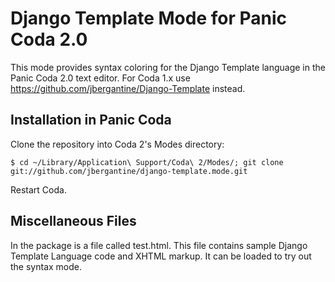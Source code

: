 Django Template Mode for Panic Coda 2.0
=======================================

This mode provides syntax coloring for the Django Template language in the Panic Coda 2.0 text editor. For Coda 1.x use https://github.com/jbergantine/Django-Template instead.

Installation in Panic Coda
--------------------------

Clone the repository into Coda 2's Modes directory: 

    $ cd ~/Library/Application\ Support/Coda\ 2/Modes/; git clone git://github.com/jbergantine/django-template.mode.git

Restart Coda.

Miscellaneous Files
-------------------

In the package is a file called test.html. This file contains sample Django Template Language code and XHTML markup. It can be loaded to try out the syntax mode.